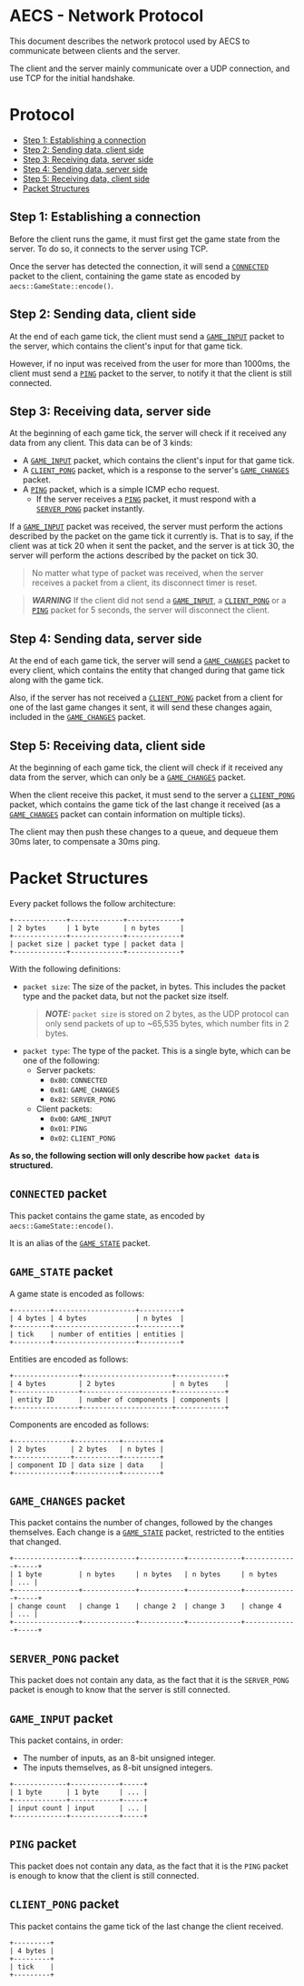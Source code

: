 
# AECS - Network Protocol

This document describes the network protocol used by AECS to communicate between clients and the server.

The client and the server mainly communicate over a UDP connection, and use TCP for the initial handshake.

# Protocol

- [Step 1: Establishing a connection](#step-1-establishing-a-connection)
- [Step 2: Sending data, client side](#step-2-sending-data-client-side)
- [Step 3: Receiving data, server side](#step-3-receiving-data-server-side)
- [Step 4: Sending data, server side](#step-4-sending-data-server-side)
- [Step 5: Receiving data, client side](#step-5-receiving-data-client-side)
- [Packet Structures](#packet-structures)

## Step 1: Establishing a connection

Before the client runs the game, it must first get the game state from the server. To do so, it connects to the server using TCP.

Once the server has detected the connection, it will send a [`CONNECTED`](#connected-packet) packet to the client, containing the game state as encoded by `aecs::GameState::encode()`.

## Step 2: Sending data, client side

At the end of each game tick, the client must send a [`GAME_INPUT`](#gameinput-packet) packet to the server, which contains the client's input for that game tick.

However, if no input was received from the user for more than 1000ms, the client must send a [`PING`](#ping-packet) packet to the server, to notify it that the client is still connected.

## Step 3: Receiving data, server side

At the beginning of each game tick, the server will check if it received any data from any client. This data can be of 3 kinds:

- A [`GAME_INPUT`](#gameinput-packet) packet, which contains the client's input for that game tick.
- A [`CLIENT_PONG`](#clientpong-packet) packet, which is a response to the server's [`GAME_CHANGES`](#gamechanges-packet) packet.
- A [`PING`](#ping-packet) packet, which is a simple ICMP echo request.
  - If the server receives a [`PING`](#ping-packet) packet, it must respond with a [`SERVER_PONG`](#serverpong-packet) packet instantly.

If a [`GAME_INPUT`](#gameinput-packet) packet was received, the server must perform the actions described by the packet on the game tick it currently is.
That is to say, if the client was at tick 20 when it sent the packet, and the server is at tick 30, the server will perform the actions described by the packet on tick 30.

> No matter what type of packet was received, when the server receives a packet from a client, its disconnect timer is reset.

> **_WARNING_**  If the client did not send a [`GAME_INPUT`](#gameinput-packet), a [`CLIENT_PONG`](#clientpong-packet) or a [`PING`](#ping-packet) packet for 5 seconds, the server will disconnect the client.

## Step 4: Sending data, server side

At the end of each game tick, the server will send a [`GAME_CHANGES`](#gamechanges-packet) packet to every client, which contains the entity that changed during that game tick along with the game tick.

Also, if the server has not received a [`CLIENT_PONG`](#clientpong-packet) packet from a client for one of the last game changes it sent, it will send these changes again, included in the [`GAME_CHANGES`](#gamechanges-packet) packet.

## Step 5: Receiving data, client side

At the beginning of each game tick, the client will check if it received any data from the server, which can only be a [`GAME_CHANGES`](#gamechanges-packet) packet.

When the client receive this packet, it must send to the server a [`CLIENT_PONG`](#clientpong-packet) packet, which contains the game tick of the last change it received (as a [`GAME_CHANGES`](#gamechanges-packet) packet can contain information on multiple ticks).

The client may then push these changes to a queue, and dequeue them 30ms later, to compensate a 30ms ping.


# Packet Structures

Every packet follows the follow architecture:

```
+-------------+-------------+-------------+
| 2 bytes     | 1 byte      | n bytes     |
+-------------+-------------+-------------+
| packet size | packet type | packet data |
+-------------+-------------+-------------+
```

With the following definitions:

- `packet size`: The size of the packet, in bytes. This includes the packet type and the packet data, but not the packet size itself.
    > **_NOTE:_**  `packet size` is stored on 2 bytes, as the UDP protocol can only send packets of up to ~65,535 bytes, which number fits in 2 bytes.
- `packet type`: The type of the packet. This is a single byte, which can be one of the following:
  - Server packets:
    - `0x80`: `CONNECTED`
    - `0x81`: `GAME_CHANGES`
    - `0x82`: `SERVER_PONG`
  - Client packets:
    - `0x00`: `GAME_INPUT`
    - `0x01`: `PING`
    - `0x02`: `CLIENT_PONG`

**As so, the following section will only describe how `packet data` is structured.**

## `CONNECTED` packet

This packet contains the game state, as encoded by `aecs::GameState::encode()`.

It is an alias of the [`GAME_STATE`](#gamestate-packet) packet.

## `GAME_STATE` packet

A game state is encoded as follows:

```
+---------+--------------------+----------+
| 4 bytes | 4 bytes            | n bytes  |
+---------+--------------------+----------+
| tick    | number of entities | entities |
+---------+--------------------+----------+
```

Entities are encoded as follows:
```
+----------------+----------------------+------------+
| 4 bytes        | 2 bytes              | n bytes    |
+----------------+----------------------+------------+
| entity ID      | number of components | components |
+----------------+----------------------+------------+
```

Components are encoded as follows:
```
+--------------+-----------+---------+
| 2 bytes      | 2 bytes   | n bytes |
+--------------+-----------+---------+
| component ID | data size | data    |
+--------------+-----------+---------+
```

## `GAME_CHANGES` packet

This packet contains the number of changes, followed by the changes themselves. Each change is a [`GAME_STATE`](#gamestate-packet) packet, restricted to the entities that changed.

```
+----------------+-------------+-----------+-------------+-------------+-----+
| 1 byte         | n bytes     | n bytes   | n bytes     | n bytes     | ... |
+----------------+-------------+-----------+-------------+-------------+-----+
| change count   | change 1    | change 2  | change 3    | change 4    | ... |
+----------------+-------------+-----------+-------------+-------------+-----+
```

## `SERVER_PONG` packet

This packet does not contain any data, as the fact that it is the `SERVER_PONG` packet is enough to know that the server is still connected.

## `GAME_INPUT` packet

This packet contains, in order:

- The number of inputs, as an 8-bit unsigned integer.
- The inputs themselves, as 8-bit unsigned integers.

```
+-------------+------------+-----+
| 1 byte      | 1 byte     | ... |
+-------------+------------+-----+
| input count | input      | ... |
+-------------+------------+-----+
```

## `PING` packet

This packet does not contain any data, as the fact that it is the `PING` packet is enough to know that the client is still connected.

## `CLIENT_PONG` packet

This packet contains the game tick of the last change the client received.

```
+---------+
| 4 bytes |
+---------+
| tick    |
+---------+
```
